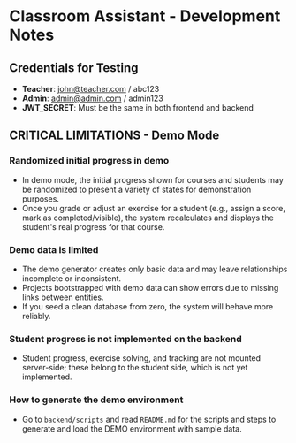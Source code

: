 # Classroom Assistant - Development Notes

## Credentials for Testing
- **Teacher**: john@teacher.com / abc123
- **Admin**: admin@admin.com / admin123
- **JWT_SECRET**: Must be the same in both frontend and backend

## CRITICAL LIMITATIONS - Demo Mode

### Randomized initial progress in demo
- In demo mode, the initial progress shown for courses and students may be randomized to present a variety of states for demonstration purposes.
- Once you grade or adjust an exercise for a student (e.g., assign a score, mark as completed/visible), the system recalculates and displays the student's real progress for that course.

### Demo data is limited
- The demo generator creates only basic data and may leave relationships incomplete or inconsistent.
- Projects bootstrapped with demo data can show errors due to missing links between entities.
- If you seed a clean database from zero, the system will behave more reliably.

### Student progress is not implemented on the backend
- Student progress, exercise solving, and tracking are not mounted server-side; these belong to the student side, which is not yet implemented.

### How to generate the demo environment
- Go to `backend/scripts` and read `README.md` for the scripts and steps to generate and load the DEMO environment with sample data.
